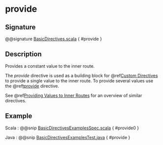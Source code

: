 # provide

## Signature

@@signature [BasicDirectives.scala]($akka-http$/akka-http/src/main/scala/akka/http/scaladsl/server/directives/BasicDirectives.scala) { #provide }

## Description

Provides a constant value to the inner route.

The *provide* directive is used as a building block for @ref[Custom Directives](../custom-directives.md) to provide a single value to the
inner route. To provide several values  use the @ref[tprovide](tprovide.md) directive.

See @ref[Providing Values to Inner Routes](index.md#providedirectives) for an overview of similar directives.

## Example

Scala
:  @@snip [BasicDirectivesExamplesSpec.scala]($test$/scala/docs/http/scaladsl/server/directives/BasicDirectivesExamplesSpec.scala) { #provide0 }

Java
:  @@snip [BasicDirectivesExamplesTest.java]($test$/java/docs/http/javadsl/server/directives/BasicDirectivesExamplesTest.java) { #provide }

